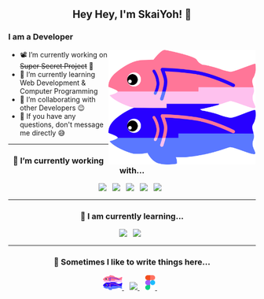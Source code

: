 <h2 align="center">Hey Hey, I'm SkaiYoh! 👋</h2>

### I am a Developer

<img align="right" alt="GIF" src="assets/GlitchLogo.svg" width="300">

- 📽️ I’m currently working on ~~Super Secret Project~~ 🤭  
- 🦆 I’m currently learning Web Development & Computer Programming  
- 👯 I’m collaborating with other Developers 😉  
- 💬 If you have any questions, don't message me directly 😅  
<!-- - 📬 How to reach me: <a href="https://discord.gg/skaiyoh">discord.gg/skaiyoh</a> -->
<!-- - ⚡ Fun fact: I'm Miata gang 🚗 -->

---

<h3 align="center">🔭 I’m currently working with...</h3>

<p align="center">
  <img src="https://img.shields.io/badge/python3-%233776AB.svg?&style=for-the-badge&logo=python&logoColor=white" />&nbsp;&nbsp;
  <img src="https://img.shields.io/badge/javascript-%23F7DF1E.svg?&style=for-the-badge&logo=javascript&logoColor=black" />&nbsp;&nbsp;
  <img src="https://img.shields.io/badge/php-%23777BB4.svg?&style=for-the-badge&logo=php&logoColor=white" />&nbsp;&nbsp; 
  <img src="https://img.shields.io/badge/html5-%23E34F26.svg?&style=for-the-badge&logo=html5&logoColor=white" />&nbsp;&nbsp;
  <img src="https://img.shields.io/badge/css3-%231572B6.svg?&style=for-the-badge&logo=css3&logoColor=white" />&nbsp;&nbsp;
</p>

---

<h3 align="center">🌱 I am currently learning...</h3>

<p align="center">
  <img src="https://img.shields.io/badge/java-%23E34F26.svg?&style=for-the-badge&logo=java&logoColor=white" />&nbsp;&nbsp;
  <img src="https://img.shields.io/badge/node.js-%23339933.svg?&style=for-the-badge&logo=node.js&logoColor=white" />&nbsp;&nbsp;
</p>

---

<h3 align="center">💬 Sometimes I like to write things here...</h3>

<p align="center">
 <a href="https://glitch.com">
   <img height="30" src="assets/GlitchLogo.svg" />
 </a>&nbsp;&nbsp;
 <a href="https://todoist.com/">
   <img height="30" src="https://www.svgrepo.com/show/354452/todoist-icon.svg" />
 </a>&nbsp;&nbsp;
 <a href="https://www.figma.com">
   <img height="30" src="/assets/figma-seeklogo.svg" />
 </a>&nbsp;&nbsp;
</p>
